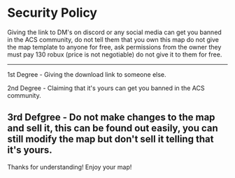 # Security Policy

Giving the link to DM's on discord or any social media can get you banned in the ACS community, do not tell them that you own this map do not give the map template
to anyone for free, ask permissions from the owner they must pay 130 robux (price is not negotiable) do not give it to them for free.

---------
1st Degree - Giving the download link to someone else.

2nd Degree - Claiming that it's yours can get you banned in the ACS community.

3rd Defgree - Do not make changes to the map and sell it, this can be found out easily, you can still modify the map but don't sell it telling that it's yours.
---------

Thanks for understanding! Enjoy your map!
